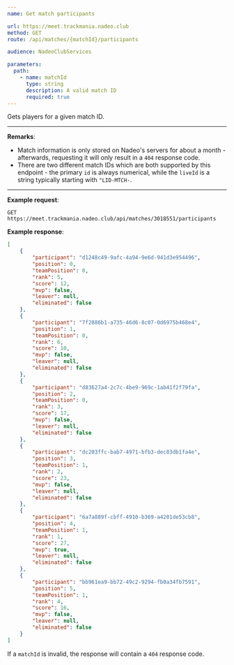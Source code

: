 ```yaml
---
name: Get match participants

url: https://meet.trackmania.nadeo.club
method: GET
route: /api/matches/{matchId}/participants

audience: NadeoClubServices

parameters:
  path:
    - name: matchId
      type: string
      description: A valid match ID
      required: true
---
```


Gets players for a given match ID.

---

**Remarks**:
- Match information is only stored on Nadeo's servers for about a month - afterwards, requesting it will only result in a `404` response code.
- There are two different match IDs which are both supported by this endpoint - the primary `id` is always numerical, while the `liveId` is a string typically starting with `"LID-MTCH-`.

---

**Example request**:
```plain
GET https://meet.trackmania.nadeo.club/api/matches/3018551/participants
```

**Example response**:
```json
[
    {
        "participant": "d1248c49-9afc-4a94-9e6d-941d3e954496",
        "position": 0,
        "teamPosition": 0,
        "rank": 5,
        "score": 12,
        "mvp": false,
        "leaver": null,
        "eliminated": false
    },
    {
        "participant": "7f2886b1-a735-46d6-8c07-0d6975b468e4",
        "position": 1,
        "teamPosition": 0,
        "rank": 6,
        "score": 10,
        "mvp": false,
        "leaver": null,
        "eliminated": false
    },
    {
        "participant": "d83627a4-2c7c-4be9-969c-1ab41f2f79fa",
        "position": 2,
        "teamPosition": 0,
        "rank": 3,
        "score": 17,
        "mvp": false,
        "leaver": null,
        "eliminated": false
    },
    {
        "participant": "dc203ffc-bab7-4971-bfb3-dec83db1fa4e",
        "position": 3,
        "teamPosition": 1,
        "rank": 2,
        "score": 23,
        "mvp": false,
        "leaver": null,
        "eliminated": false
    },
    {
        "participant": "6a7a889f-cbff-4910-b369-a4201de53cb8",
        "position": 4,
        "teamPosition": 1,
        "rank": 1,
        "score": 27,
        "mvp": true,
        "leaver": null,
        "eliminated": false
    },
    {
        "participant": "bb961ea9-bb72-49c2-9294-fb0a34fb7591",
        "position": 5,
        "teamPosition": 1,
        "rank": 4,
        "score": 16,
        "mvp": false,
        "leaver": null,
        "eliminated": false
    }
]
```

If a `matchId` is invalid, the response will contain a `404` response code.
